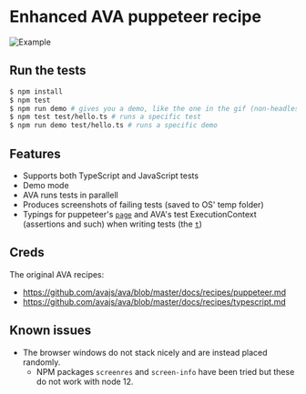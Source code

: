 # Enhanced AVA puppeteer recipe

![Example](example.gif)

## Run the tests
```bash
$ npm install
$ npm test
$ npm run demo # gives you a demo, like the one in the gif (non-headlesss and a bit of slowMo)
$ npm test test/hello.ts # runs a specific test
$ npm run demo test/hello.ts # runs a specific demo
```

## Features
* Supports both TypeScript and JavaScript tests
* Demo mode
* AVA runs tests in parallell
* Produces screenshots of failing tests (saved to OS' temp folder)
* Typings for puppeteer's [`page`](https://pptr.dev/#?product=Puppeteer&version=master&show=api-class-page) and AVA's test ExecutionContext (assertions and such) when writing tests (the [`t`](https://github.com/avajs/ava/blob/master/docs/02-execution-context.md))

## Creds
The original AVA recipes:
* https://github.com/avajs/ava/blob/master/docs/recipes/puppeteer.md
* https://github.com/avajs/ava/blob/master/docs/recipes/typescript.md

## Known issues
* The browser windows do not stack nicely and are instead placed randomly.
  * NPM packages `screenres` and `screen-info` have been tried but these do not work with node 12.
